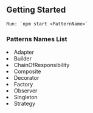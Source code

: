 ## Getting Started

    Run: `npm start <PatternName>`

### Patterns Names List

<li>Adapter</li>
<li>Builder</li>
<li>ChainOfResponsibility</li>
<li>Composite</li>
<li>Decorator</li>
<li>Factory</li>
<li>Observer</li>
<li>Singleton</li>
<li>Strategy</li>